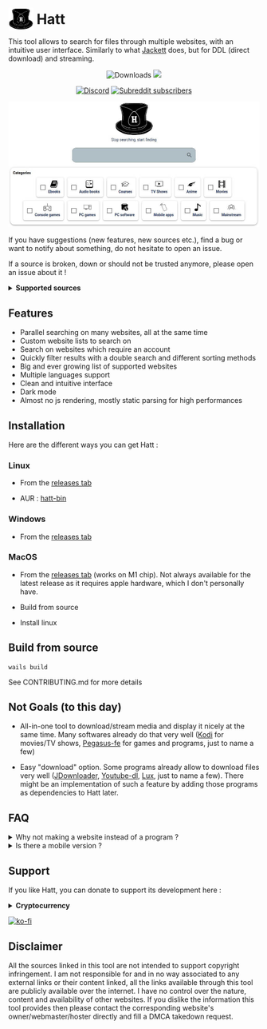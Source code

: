 # <img width="50px" style="margin-bottom:-12px;" src="./frontend/public/images/hatt-logo.png" alt="Hatt"></img> Hatt

This tool allows to search for files through multiple websites, with an intuitive user interface. Similarly to what [Jackett](https://github.com/Jackett/Jackett) does, but for DDL (direct download) and streaming.

<p align="center">
  <img src="https://img.shields.io/github/downloads/FrenchGithubUser/Hatt/total" alt="Downloads"/>
  <img src="https://img.shields.io/badge/Coded%20By%20Human-100%25-brightgreen"/>
</p>
<p align="center">
  <a href="https://discord.gg/88NbZrwmZk" target="_blank"><img height="30px" alt="Discord" src="https://img.shields.io/discord/1088442023582904390?label=Discord&logo=discord"></a>
  <a href="https://www.reddit.com/r/Hatt/" target="_blank"><img height="30px" alt="Subreddit subscribers" src="https://img.shields.io/reddit/subreddit-subscribers/hatt?label=Reddit&style=social"></a>
</p>

![Hatt - Home](.meta/home.jpg)

If you have suggestions (new features, new sources etc.), find a bug or want to notify about something, do not hesitate to open an issue.

If a source is broken, down or should not be trusted anymore, please open an issue about it !

<details> <summary> <b> Supported sources </b> </summary>

 * 9anime
 * androeed
 * animekaizoku
 * animepahe
 * animetosho
 * apkmb
 * audiobb
 * audiobookbay
 * audiobooksbee
 * audiobookslab
 * audiobookss
 * bigaudiobooks
 * bilibili
 * comicextra
 * coomer
 * ddlbase
 * diakov
 * dodi-repacks
 * dosgamesarchive
 * ebook-hunter
 * edgeemu
 * emugames
 * f2movies
 * fapachi
 * fapello
 * fapeza
 * filecr
 * fitgirl-repacks
 * forcoder
 * free-mp3-download
 * g4u
 * galaxyaudiobook
 * game-2u
 * gamedrive
 * getcomics
 * gload
 * gog-games
 * gogoanime
 * goldenaudiobook
 * gomovies
 * hdaudiobooks
 * himovies
 * hotaudiobooks
 * hotleak
 * kayoanime
 * kemono
 * kupdf
 * libgenli
 * library genesis (.rs)
 * lrepack
 * magazinerack
 * memoryoftheworld
 * mobilism
 * nesgm
 * nsw2u
 * online-courses
 * openloadmov
 * ovagames
 * pdfdrive
 * rarefilmm
 * readcomicsonline
 * repackme
 * revdl
 * romulation
 * rsload
 * sflix
 * slavart
 * softarchive
 * steamrip
 * tokybook
 * trantor
 * udemy24
 * uhdmovies
 * vimm
 * watchcartoonsonline
 * wawacity
 * xoxocomics
 * yourserie
 * youtube
 * zoro

</details>

## Features

- Parallel searching on many websites, all at the same time
- Custom website lists to search on
- Search on websites which require an account
- Quickly filter results with a double search and different sorting methods
- Big and ever growing list of supported websites
- Multiple languages support
- Clean and intuitive interface
- Dark mode
- Almost no js rendering, mostly static parsing for high performances

## Installation

Here are the different ways you can get Hatt :

### Linux

- From the [releases tab](https://github.com/FrenchGithubUser/Hatt/releases)

- AUR : [hatt-bin](https://aur.archlinux.org/packages/hatt-bin)


### Windows

- From the [releases tab](https://github.com/FrenchGithubUser/Hatt/releases)


### MacOS

- From the [releases tab](https://github.com/FrenchGithubUser/Hatt/releases) (works on M1 chip). Not always available for the latest release as it requires apple hardware, which I don't personally have.

- Build from source

- Install linux


## Build from source

```
wails build
```

See CONTRIBUTING.md for more details

## Not Goals (to this day)

- All-in-one tool to download/stream media and display it nicely at the same time. Many softwares already do that very well ([Kodi](https://github.com/xbmc/xbmc) for movies/TV shows, [Pegasus-fe](https://github.com/mmatyas/pegasus-frontend) for games and programs, just to name a few)

- Easy "download" option. Some programs already allow to download files very well ([JDownloader](https://jdownloader.org/), [Youtube-dl](https://github.com/ytdl-org/youtube-dl), [Lux](https://github.com/iawia002/lux), just to name a few). There might be an implementation of such a feature by adding those programs as dependencies to Hatt later.


## FAQ

<details> <summary> Why not making a website instead of a program ? </summary>

This would allow more accessibility and less trust needed from the users, however :

- It would require a server to do the scraping, as it is not possible to do it directly in the browser because of the CORS policy that most modern browsers have. This would mean extra costs, which I don't want to bother with, and could impact the project.

- The server's IP address could easily be blocked by most of the sources. Another solution would be to maintain a local database, refreshed every x days, but this requires a lot of extra work (to maintain it, and to create a full-content scraper for every source)

- Having a tool running on everyone's computer allows for more decentralization

- I don't want to be held responsible of running such a service. This repository only provides some code, that you are free to run or not. The user takes the responsibility of what is done with it, not me.

</details>

<details> <summary> Is there a mobile version ? </summary>

Hatt is built on top of the wails framework. As soon as wails support android/iOS builds, Hatt will be available for those platforms.

</details>

## Support

If you like Hatt, you can donate to support its development here :
<details> <summary> <b> Cryptocurrency </b> </summary>

Monero : 46NLLW7dzu5jo2eZ3SiAKgQuVL1Jw8wPMSBAYA3eh4h334HzwMNFSXQ3V3PmXYEoMFXkt24pTHcD1X57KRePN8ehQXn3Ggt

Bitcoin : bc1qf4a44ae76txhmfxfsa875u8mv6murdwawt7msx

Ethereum : 0x134a0974f2fefF0F76276fBdD44439717B2b587B

</details>

[![ko-fi](https://ko-fi.com/img/githubbutton_sm.svg)](https://ko-fi.com/W7W7JUGNI)

## Disclaimer

All the sources linked in this tool are not intended to support copyright infringement. I am not responsible for and in no way associated to any external links or their content linked, all the links available through this tool are publicly available over the internet. I have no control over the nature, content and availability of other websites. If you dislike the information this tool provides then please contact the corresponding website's owner/webmaster/hoster directly and fill a DMCA takedown request.

